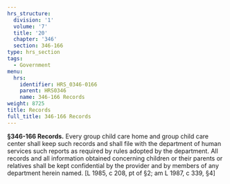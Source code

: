 ```yaml
---
hrs_structure:
  division: '1'
  volume: '7'
  title: '20'
  chapter: '346'
  section: 346-166
type: hrs_section
tags:
  - Government
menu:
  hrs:
    identifier: HRS_0346-0166
    parent: HRS0346
    name: 346-166 Records
weight: 8725
title: Records
full_title: 346-166 Records
---
```

**§346-166 Records.** Every group child care home and group child care center shall keep such records and shall file with the department of human services such reports as required by rules adopted by the department. All records and all information obtained concerning children or their parents or relatives shall be kept confidential by the provider and by members of any department herein named. [L 1985, c 208, pt of §2; am L 1987, c 339, §4]